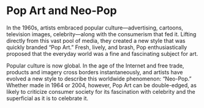 # Pop Art and Neo-Pop

In the 1960s, artists embraced popular culture—advertising, cartoons, television images, celebrity—along with the consumerism that fed it. Lifting directly from this vast pool of media, they created a new style that was quickly branded “Pop Art.” Fresh, lively, and brash, Pop enthusiastically proposed that the everyday world was a fine and fascinating subject for art.

Popular culture is now global. In the age of the Internet and free trade, products and imagery cross borders instantaneously, and artists have evolved a new style to describe this worldwide phenomenon: “Neo-Pop.” Whether made in 1964 or 2004, however, Pop Art can be double-edged, as likely to criticize consumer society for its fascination with celebrity and the superficial as it is to celebrate it.
